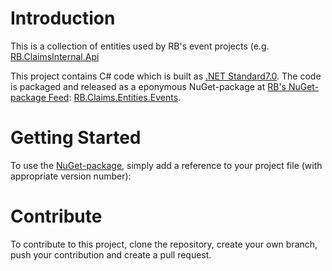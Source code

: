 # Introduction 
This is a collection of entities used by RB's event projects (e.g. [RB.ClaimsInternal.Api](https://rbtfs.reiknistofa.innri/tfs/DefaultCollection/RB.IH/_git/RB.Claim.Api)

This project contains C# code which is built as [.NET Standard7.0](https://docs.microsoft.com/en-us/dotnet/standard/net-standard). The code is packaged and released as a eponymous NuGet-package at [RB's NuGet-package Feed](https://rbtfs.reiknistofa.innri/tfs/DefaultCollection/RB.Torg/_packaging?_a=feed&feed=RBFeed): [RB.Claims.Entities.Events](https://rbtfs.reiknistofa.innri/tfs/DefaultCollection/RB.IH/_packaging?_a=package&feed=RBFeed&package=RB.Claims.Entities.Events&protocolType=NuGet).  

# Getting Started
To use the [NuGet-package](https://rbtfs.reiknistofa.innri/tfs/DefaultCollection/RB.IH/_packaging?_a=package&feed=RBFeed&package=RB.Claims.Entities.Events&protocolType=NuGet), simply add a reference to your project file (with appropriate version number):


# Contribute
To contribute to this project, clone the repository, create your own branch, push your contribution and create a pull request.